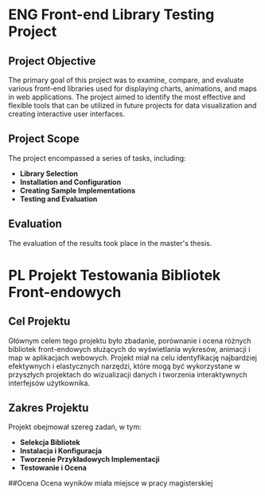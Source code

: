 # **ENG** Front-end Library Testing Project

## Project Objective

The primary goal of this project was to examine, compare, and evaluate various front-end libraries used for displaying charts, animations, and maps in web applications. The project aimed to identify the most effective and flexible tools that can be utilized in future projects for data visualization and creating interactive user interfaces.

## Project Scope

The project encompassed a series of tasks, including:

- **Library Selection**
- **Installation and Configuration**
- **Creating Sample Implementations**
- **Testing and Evaluation**

## Evaluation

The evaluation of the results took place in the master's thesis.



# **PL** Projekt Testowania Bibliotek Front-endowych

## Cel Projektu

Głównym celem tego projektu było zbadanie, porównanie i ocena różnych bibliotek front-endowych służących do wyświetlania wykresów, animacji i map w aplikacjach webowych. Projekt miał na celu identyfikację najbardziej efektywnych i elastycznych narzędzi, które mogą być wykorzystane w przyszłych projektach do wizualizacji danych i tworzenia interaktywnych interfejsów użytkownika.

## Zakres Projektu

Projekt obejmował szereg zadań, w tym:

- **Selekcja Bibliotek**
- **Instalacja i Konfiguracja** 
- **Tworzenie Przykładowych Implementacji**
- **Testowanie i Ocena**

##Ocena
Ocena wyników miała miejsce w pracy magisterskiej 
